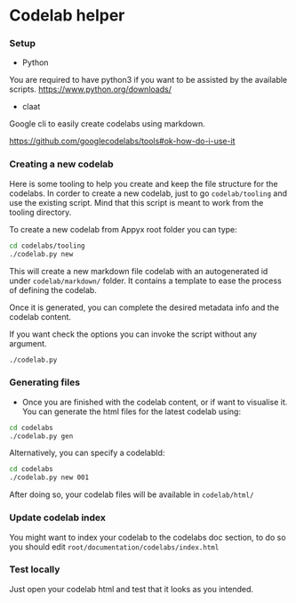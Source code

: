 # Codelab helper

### Setup

- Python

You are required to have python3 if you want to be assisted by the available scripts.
https://www.python.org/downloads/

- claat

Google cli to easily create codelabs using markdown.

https://github.com/googlecodelabs/tools#ok-how-do-i-use-it


### Creating a new codelab

Here is some tooling to help you create and keep the file structure for the codelabs.
In corder to create a new codelab, just to go `codelab/tooling` and use the existing script. Mind that this script is meant to work from the tooling directory.

To create a new codelab from Appyx root folder you can type:

```bash
cd codelabs/tooling
./codelab.py new
```

This will create a new markdown file codelab with an autogenerated id under `codelab/markdown/` folder. It contains a template to ease the process of defining the codelab.

Once it is generated, you can complete the desired metadata info and the codelab content.

If you want check the options you can invoke the script without any argument.

```bash
./codelab.py
```

### Generating files

- Once you are finished with the codelab content, or if want to visualise it. You can generate the html files for the latest codelab using:

```bash
cd codelabs
./codelab.py gen
```

Alternatively, you can specify a codelabId:

```bash
cd codelabs
./codelab.py new 001
```

After doing so, your codelab files will be available in `codelab/html/`

### Update codelab index

You might want to index your codelab to the codelabs doc section, to do so you should edit
`root/documentation/codelabs/index.html`


### Test locally

Just open your codelab html and test that it looks as you intended.

